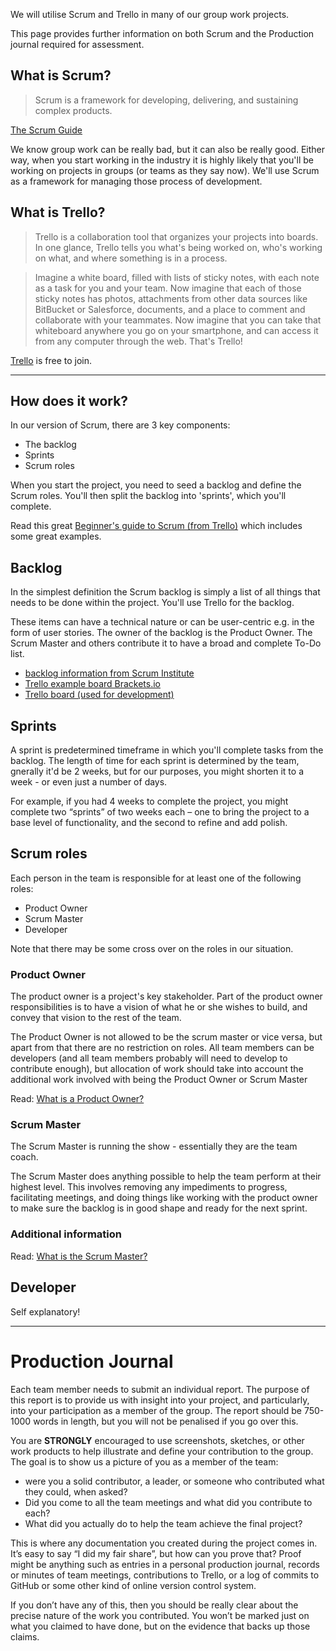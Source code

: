 We will utilise Scrum and Trello in many of our group work projects. 

This page provides further information on both Scrum and the Production journal required for assessment. 

## What is Scrum?

> Scrum is a framework for developing, delivering, and sustaining complex products. 

[The Scrum Guide](https://www.scrumguides.org/scrum-guide.html)

We know group work can be really bad, but it can also be really good. Either way, when you start working in the industry it is highly likely that you'll be working on projects in groups (or teams as they say now). We'll use Scrum as a framework for managing those process of development. 


## What is Trello?

> Trello is a collaboration tool that organizes your projects into boards. In one glance, Trello tells you what's being worked on, who's working on what, and where something is in a process.

> Imagine a white board, filled with lists of sticky notes, with each note as a task for you and your team. Now imagine that each of those sticky notes has photos, attachments from other data sources like BitBucket or Salesforce, documents, and a place to comment and collaborate with your teammates. Now imagine that you can take that whiteboard anywhere you go on your smartphone, and can access it from any computer through the web. That's Trello!

[Trello](https://trello.com/en) is free to join. 

<hr>

## How does it work?
In our version of Scrum, there are 3 key components:

*   The backlog
*   Sprints
*   Scrum roles

When you start the project, you need to seed a backlog and define the Scrum roles. You'll then split the backlog into 'sprints', which you'll complete. 


Read this great [Beginner's guide to Scrum (from Trello)](https://blog.trello.com/beginners-guide-scrum-and-agile-project-management) which includes some great examples. 


## Backlog

In the simplest definition the Scrum backlog is simply a list of all things that needs to be done within the project. You'll use Trello for the backlog. 

These items can have a technical nature or can be user-centric e.g. in the form of user stories. The owner of the  backlog is the Product Owner. The Scrum Master and others contribute it to have a broad and complete To-Do list.


*   [backlog information from Scrum Institute](https://www.scrum-institute.org/The_Scrum_Product_Backlog.php)
*   [Trello example board Brackets.io](https://trello.com/b/ultdy0tY/template-scrum-with-trello)
*   [Trello board (used for development)](https://trello.com/b/LCDud1Nd/brackets)

## Sprints

A sprint is predetermined timeframe in which you'll complete tasks from the backlog. The length of time for each sprint is determined by the team, gnerally it'd be 2 weeks, but for our purposes, you might shorten it to a week - or even just a number of days. 

For example, if you had 4 weeks to complete the project, you might complete two “sprints” of two weeks each – one to bring the project to a base level of functionality, and the second to refine and add polish.

## Scrum roles
Each person in the team is responsible for at least one of the following roles:

*   Product Owner
*   Scrum Master
*   Developer 

Note that there may be some cross over on the roles in our situation. 

### Product Owner

The product owner is a project's key stakeholder. Part of the product owner responsibilities is to have a vision of what he or she wishes to build, and convey that vision to the rest of the team.

The Product Owner is not allowed to be the scrum master or vice versa, but apart from that there are no restriction on roles. All team members can be developers (and all team members probably will need to develop to contribute enough), but allocation of work should take into account the additional work involved with being the Product Owner or Scrum Master

Read: [What is a Product Owner?](https://www.scrum.org/resources/what-is-a-product-owner)

### Scrum Master

The Scrum Master is running the show - essentially they are the team coach.

The Scrum Master does anything possible to help the team perform at their highest level. This involves removing any impediments to progress, facilitating meetings, and doing things like working with the product owner to make sure the backlog is in good shape and ready for the next sprint. 

### Additional information 

Read: [What is the Scrum Master?](https://www.mountaingoatsoftware.com/agile/scrum/roles/scrummaster)

## Developer

Self explanatory!


<hr>

# Production Journal

Each team member needs to submit an individual report. The purpose of this report is to provide us with insight into your project, and particularly, into your participation as a member of the group. The report should be 750-1000 words in length, but you will not be penalised if you go over this.
 
You are **STRONGLY** encouraged to use screenshots, sketches, or other work products to help illustrate and define your contribution to the group. The goal is to show us a picture of you as a member of the team: 

*   were you a solid contributor, a leader, or someone who contributed what they could, when asked? 
*   Did you come to all the team meetings and what did you contribute to each? 
*   What did you actually do to help the team achieve the final project? 

This is where any documentation you created during the project comes in. It’s easy to say “I did my fair share”, but how can you prove that? Proof might be anything such as entries in a personal production journal, records or minutes of team meetings, contributions to Trello, or a log of commits to GitHub or some other kind of online version control system. 

If you don’t have any of this, then you should be really clear about the precise nature of the work you contributed. You won’t be marked just on what you claimed to have done, but on the evidence that backs up those claims.


